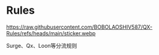 # Rules

https://raw.githubusercontent.com/BOBOLAOSHIV587/QX-Rules/refs/heads/main/sticker.webp

Surge、Qx、Loon等分流规则




